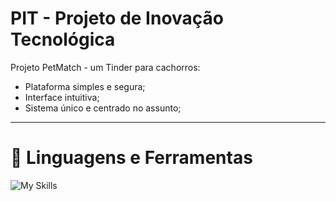 # PIT - Projeto de Inovação Tecnológica
Projeto PetMatch - um Tinder para cachorros:
- Plataforma simples e segura;
- Interface intuitiva;
- Sistema único e centrado no assunto;
---
# 🧰 Linguagens e Ferramentas
![My Skills](https://skills.thijs.gg/icons?i=react,nodejs,mongodb,express&perline=4)
